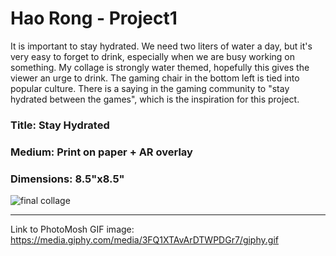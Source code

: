 # Hao Rong - Project1

It is important to stay hydrated. We need two liters of water a day, but it's very easy to forget to drink, especially when we are busy working on something. My collage is strongly water themed, hopefully this gives the viewer an urge to drink. The gaming chair in the bottom left is tied into popular culture. There is a saying in the gaming community to "stay hydrated between the games", which is the inspiration for this project.

### Title: Stay Hydrated <br>
### Medium: Print on paper + AR overlay <br>
### Dimensions: 8.5"x8.5" <br>

![final collage](https://i.imgur.com/87O6sMo.png)
***

Link to PhotoMosh GIF image: https://media.giphy.com/media/3FQ1XTAvArDTWPDGr7/giphy.gif
